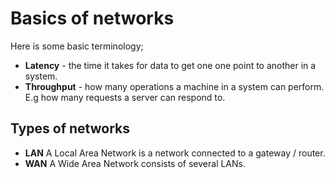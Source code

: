 # Basics of networks

Here is some basic terminology;

- **Latency** - the time it takes for data to get one one point to another in a
  system.
- **Throughput** - how many operations a machine in a system can perform. E.g
  how many requests a server can respond to.

## Types of networks

- **LAN** A Local Area Network is a network connected to a gateway / router.
- **WAN** A Wide Area Network consists of several LANs.
